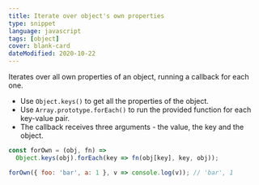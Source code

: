 ```yaml
---
title: Iterate over object's own properties
type: snippet
language: javascript
tags: [object]
cover: blank-card
dateModified: 2020-10-22
---
```


Iterates over all own properties of an object, running a callback for each one.

- Use `Object.keys()` to get all the properties of the object.
- Use `Array.prototype.forEach()` to run the provided function for each key-value pair.
- The callback receives three arguments - the value, the key and the object.

```js
const forOwn = (obj, fn) =>
  Object.keys(obj).forEach(key => fn(obj[key], key, obj));

forOwn({ foo: 'bar', a: 1 }, v => console.log(v)); // 'bar', 1
```
